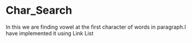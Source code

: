 # Char_Search
In this we are finding vowel at the first character of words in paragraph.I have implemented it using Link List

